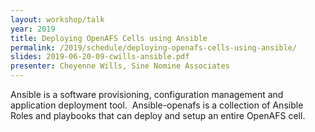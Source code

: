 ```yaml
---
layout: workshop/talk
year: 2019
title: Deploying OpenAFS Cells using Ansible
permalink: /2019/schedule/deploying-openafs-cells-using-ansible/
slides: 2019-06-20-09-cwills-ansible.pdf
presenter: Cheyenne Wills, Sine Nomine Associates
---
```


Ansible is a software provisioning, configuration management and application
deployment tool.  Ansible-openafs is a collection of Ansible Roles and
playbooks that can deploy and setup an entire OpenAFS cell.
